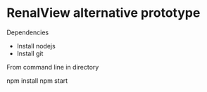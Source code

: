 # RenalView alternative prototype

Dependencies

- Install nodejs
- Install git

From command line in directory

npm install
npm start
